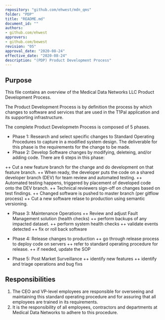 ```yaml
---
repository: "github.com/ehwest/mdn_qms"
folder: "PDP"
title: "README.md"
document_id: ""
authors:
- github.com/ehwest
approvers:
- github.com/bewest
revision: "05"
approval_date: "2020-08-24"
effective_date: "2020-08-24"
description: "(PDP) Product Development Process"
---
```



## Purpose

This file contains an overview of the Medical Data Networks LLC Product Development Process.

The Product Development Process is by definition the process by which changes to software and services that are used in the T1Pal application and its supporting infrastructure.

The complete Product Developmetn Process is composed of 5 phases.
+ Phase 1:  Research and select specific changes to Standard Operating Procedures to capture in a modified system design.
The deliverable for this phase is the requirements for the change to be made.
+ Phase 2: Develop Software changes by modifying, deleteing, and/or adding code.
There are 6 steps in this phase:

++ Cut a new feature branch for the change and do development on that feature branch.
++   When ready, the developer puts the code on a shared developer branch (DEV) for team review and automated testing.
++  Automated testing happens, triggered by placement of developed code onto the DEV branch.
++  Technical reviewers sign-off on changes based on test findings.
++  Changed software is pushed to master branch (per gitflow process)
++  Cut a new software relase to production using semantic versioning.

+ Phase 3: Maintenance Operations
++ Review and adjust Fault Management solution (health checks)
++ perform backups of any impacted dataset.
++ perform system health checks
++ validate events detected
++ fix or roll back software

+ Phase 4:  Release changes to production
++ go through release process to deploy code on servers
++ refer to standard operating procedure for release.
++ if needed, update the SOP

+ Phase 5:  Post Market Surveillance
++ identify new features
++ identify and triage operations and bug fixs


## Responsibilities

1. The CEO and VP-level employees are responsible for overseeing and maintaining this standard operating procedure and for assuring that all employees are trained in its requirements.
2. It is the responsibility of all employees, contractors and departments at Medical Data Networks to adhere to this procedure.
